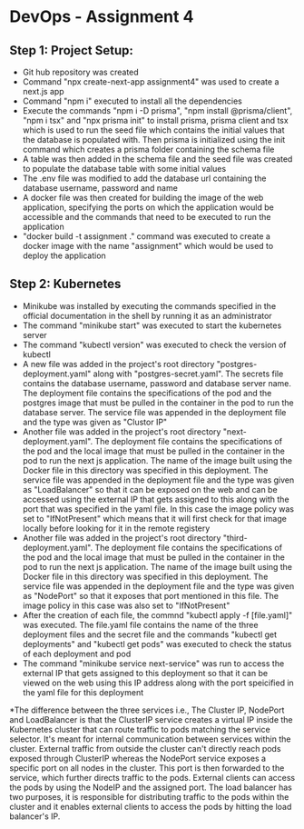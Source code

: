 # DevOps - Assignment 4

## Step 1: Project Setup:
* Git hub repository was created
* Command "npx create-next-app assignment4" was used to create a next.js app
* Command "npm i" executed to install all the dependencies
* Execute the commands "npm i -D prisma",  "npm install @prisma/client", "npm i tsx" and "npx prisma init" to install prisma, prisma client and tsx which is used to run the seed file which contains the initial values that the database is populated with. Then prisma is initialized using the init command which creates a prisma folder containing the schema file
* A table was then added in the schema file and the seed file was created to populate the database table with some initial values
* The .env file was modified to add the database url containing the database username, password and name
* A docker file was then created for building the image of the web application, specifying the ports on which the application would be accessible and the commands that need to be executed to run the application
* "docker build -t assignment ." command was executed to create a docker image with the name "assignment" which would be used to deploy the application


## Step 2: Kubernetes
* Minikube was installed by executing the commands specified in the official documentation in the shell by running it as an administrator
* The command "minikube start" was executed to start the kubernetes server
* The command "kubectl version" was executed to check the version of kubectl
* A new file was added in the project's root directory "postgres-deployment.yaml" along with "postgres-secret.yaml". The secrets file contains the database username, password and database server name. The deployment file contains the specifications of the pod and the postgres image that must be pulled in the container in the pod to run the database server. The service file was appended in the deployment file and the type was given as "Clustor IP"
* Another file was added in the project's root directory "next-deployment.yaml". The deployment file contains the specifications of the pod and the local image that must be pulled in the container in the pod to run the next js application. The name of the image built using the Docker file in this directory was specified in this deployment. The service file was appended in the deployment file and the type was given as "LoadBalancer" so that it can be exposed on the web and can be accessed using the external IP that gets assigned to this along with the port that was specified in the yaml file. In this case the image policy was set to "IfNotPresent" which means that it will first check for that image locally before looking for it in the remote registery 
* Another file was added in the project's root directory "third-deployment.yaml". The deployment file contains the specifications of the pod and the local image that must be pulled in the container in the pod to run the next js application. The name of the image built using the Docker file in this directory was specified in this deployment. The service file was appended in the deployment file and the type was given as "NodePort" so that it exposes that port mentioned in this file. The image policy in this case was also set to "IfNotPresent"
* After the creation of each file, the commnd "kubectl apply -f [file.yaml]" was executed. The file.yaml file contains the name of the three deployment files and the secret file and the commands "kubectl get deployments" and "kubectl get pods" was executed to check the status of each deployment and pod
* The command "minikube service next-service" was run to access the external IP that gets assigned to this deployment so that it can be viewed on the web using this IP address along with the port speicified in the yaml file for this deployment

*The difference between the three services i.e., The Cluster IP, NodePort and LoadBalancer is that the ClusterIP service creates a virtual IP inside the Kubernetes cluster that can route traffic to pods matching the service selector. It's meant for internal communication between services within the cluster. External traffic from outside the cluster can't directly reach pods exposed through ClusterIP whereas the NodePort service exposes a specific port on all nodes in the cluster. This port is then forwarded to the service, which further directs traffic to the pods. External clients can access the pods by using the NodeIP and the assigned port. The load balancer has two purposes, it is responsible for distributing traffic to the pods within the cluster and it enables external clients to access the pods by hitting the load balancer's IP.